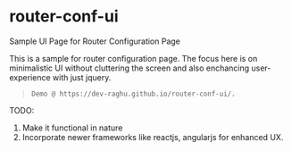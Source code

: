 # router-conf-ui
Sample UI Page for Router Configuration Page

This is a sample for router configuration page.
The focus here is on minimalistic UI without cluttering the screen and also enchancing user-experience with just jquery.

> `Demo @ https://dev-raghu.github.io/router-conf-ui/.`

TODO:
1. Make it functional in nature
2. Incorporate newer frameworks like reactjs, angularjs for enhanced UX.
